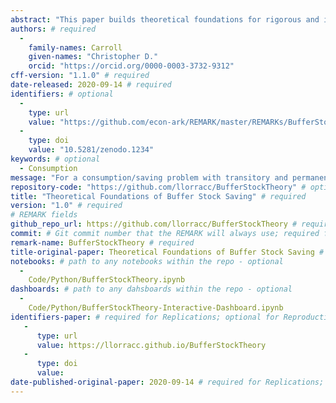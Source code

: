 ```yaml
---
abstract: "This paper builds theoretical foundations for rigorous and intuitive understanding of 'buffer stock' saving models, pairing each theoretical result with a quantitative exploration.  After describing conditions under which the consumption function converges, the paper shows that 'target' saving behavior, which defines buffer stock saving, arises only under conditions strictly stronger than those that guarantee convergence of the consumption and value functions.  It also shows that average consumption growth equals average income growth in a small open economy populated by buffer stock savers.  Together, the (provided) numerical tools and (proven) analytical results constitute a comprehensive toolkit for understanding buffer stock models." # abstract: optional
authors: # required
  -
    family-names: Carroll
    given-names: "Christopher D."
    orcid: "https://orcid.org/0000-0003-3732-9312"
cff-version: "1.1.0" # required 
date-released: 2020-09-14 # required
identifiers: # optional
  - 
    type: url
    value: "https://github.com/econ-ark/REMARK/master/REMARKs/BufferStockTheory.md"
  - 
    type: doi
    value: "10.5281/zenodo.1234"
keywords: # optional
  - Consumption
message: "For a consumption/saving problem with transitory and permanent shocks and unbounded (CRRA) utility, this paper derives conditions under which a nondegenerate solution exists, and under which a target wealth ratio exists; all results are paired with illustrative numerical solutions." # required
repository-code: "https://github.com/llorracc/BufferStockTheory" # optional
title: "Theoretical Foundations of Buffer Stock Saving" # required
version: "1.0" # required
# REMARK fields
github_repo_url: https://github.com/llorracc/BufferStockTheory # required 
commit: # Git commit number that the REMARK will always use; required for "frozen" remarks, optional for "draft" remarks
remark-name: BufferStockTheory # required 
title-original-paper: Theoretical Foundations of Buffer Stock Saving # optional 
notebooks: # path to any notebooks within the repo - optional
  - 
    Code/Python/BufferStockTheory.ipynb
dashboards: # path to any dahsboards within the repo - optional
  - 
    Code/Python/BufferStockTheory-Interactive-Dashboard.ipynb
identifiers-paper: # required for Replications; optional for Reproductions
   - 
      type: url 
      value: https://llorracc.github.io/BufferStockTheory
   - 
      type: doi
      value: 
date-published-original-paper: 2020-09-14 # required for Replications; optional for Reproductions
---
```

